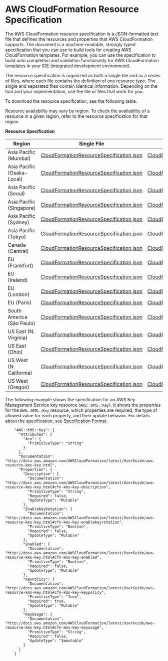 # AWS CloudFormation Resource Specification<a name="cfn-resource-specification"></a>

The AWS CloudFormation resource specification is a JSON\-formatted text file that defines the resources and properties that AWS CloudFormation supports\. The document is a machine\-readable, strongly typed specification that you can use to build tools for creating AWS CloudFormation templates\. For example, you can use the specification to build auto completion and validation functionality for AWS CloudFormation templates in your IDE \(integrated development environment\)\.

The resource specification is organized as both a single file and as a series of files, where each file contains the definition of one resource type\. The single and separated files contain identical information\. Depending on the tool and your implementation, use the file or files that work for you\.

To download the resource specification, see the following table\. 

Resource availability may vary by region\. To check the availability of a resource in a given region, refer to the resource specification for that region\.


**Resource Specification**  

|  Region  |  Single File  |  All Files  | 
| --- | --- | --- | 
|  Asia Pacific \(Mumbai\)  |  [CloudFormationResourceSpecification\.json](https://d2senuesg1djtx.cloudfront.net/latest/gzip/CloudFormationResourceSpecification.json)  |  [CloudFormationResourceSpecification\.zip](https://d2senuesg1djtx.cloudfront.net/latest/CloudFormationResourceSpecification.zip)  | 
|  Asia Pacific \(Osaka\-Local\)  |  [CloudFormationResourceSpecification\.json](https://d2zq80gdmjim8k.cloudfront.net/latest/gzip/CloudFormationResourceSpecification.json)  |  [CloudFormationResourceSpecification\.zip](https://d2zq80gdmjim8k.cloudfront.net/latest/CloudFormationResourceSpecification.zip)  | 
|  Asia Pacific \(Seoul\)  |  [CloudFormationResourceSpecification\.json](https://d1ane3fvebulky.cloudfront.net/latest/gzip/CloudFormationResourceSpecification.json)  |  [CloudFormationResourceSpecification\.zip](https://d1ane3fvebulky.cloudfront.net/latest/CloudFormationResourceSpecification.zip)  | 
|  Asia Pacific \(Singapore\)  |  [CloudFormationResourceSpecification\.json](https://doigdx0kgq9el.cloudfront.net/latest/gzip/CloudFormationResourceSpecification.json)  |  [CloudFormationResourceSpecification\.zip](https://doigdx0kgq9el.cloudfront.net/latest/CloudFormationResourceSpecification.zip)  | 
|  Asia Pacific \(Sydney\)  |  [CloudFormationResourceSpecification\.json](https://d2stg8d246z9di.cloudfront.net/latest/gzip/CloudFormationResourceSpecification.json)  |  [CloudFormationResourceSpecification\.zip](https://d2stg8d246z9di.cloudfront.net/latest/CloudFormationResourceSpecification.zip)  | 
|  Asia Pacific \(Tokyo\)  |  [CloudFormationResourceSpecification\.json](https://d33vqc0rt9ld30.cloudfront.net/latest/gzip/CloudFormationResourceSpecification.json)  |  [CloudFormationResourceSpecification\.zip](https://d33vqc0rt9ld30.cloudfront.net/latest/CloudFormationResourceSpecification.zip)  | 
|  Canada \(Central\)  |  [CloudFormationResourceSpecification\.json](https://d2s8ygphhesbe7.cloudfront.net/latest/gzip/CloudFormationResourceSpecification.json)  |  [CloudFormationResourceSpecification\.zip](https://d2s8ygphhesbe7.cloudfront.net/latest/CloudFormationResourceSpecification.zip)  | 
|  EU \(Frankfurt\)  |  [CloudFormationResourceSpecification\.json](https://d1mta8qj7i28i2.cloudfront.net/latest/gzip/CloudFormationResourceSpecification.json)  |  [CloudFormationResourceSpecification\.zip](https://d1mta8qj7i28i2.cloudfront.net/latest/CloudFormationResourceSpecification.zip)  | 
|  EU \(Ireland\)  |  [CloudFormationResourceSpecification\.json](https://d3teyb21fexa9r.cloudfront.net/latest/gzip/CloudFormationResourceSpecification.json)  |  [CloudFormationResourceSpecification\.zip](https://d3teyb21fexa9r.cloudfront.net/latest/CloudFormationResourceSpecification.zip)  | 
|  EU \(London\)  |  [CloudFormationResourceSpecification\.json](https://d1742qcu2c1ncx.cloudfront.net/latest/gzip/CloudFormationResourceSpecification.json)  |  [CloudFormationResourceSpecification\.zip](https://d1742qcu2c1ncx.cloudfront.net/latest/CloudFormationResourceSpecification.zip)  | 
|  EU \(Paris\)  |  [CloudFormationResourceSpecification\.json](https://d2d0mfegowb3wk.cloudfront.net/latest/gzip/CloudFormationResourceSpecification.json)  |  [CloudFormationResourceSpecification\.zip](https://d2d0mfegowb3wk.cloudfront.net/latest/CloudFormationResourceSpecification.zip)  | 
|  South America \(São Paulo\)  |  [CloudFormationResourceSpecification\.json](https://d3c9jyj3w509b0.cloudfront.net/latest/gzip/CloudFormationResourceSpecification.json)  |  [CloudFormationResourceSpecification\.zip](https://d3c9jyj3w509b0.cloudfront.net/latest/CloudFormationResourceSpecification.zip)  | 
|  US East \(N\. Virginia\)  |  [CloudFormationResourceSpecification\.json](https://d1uauaxba7bl26.cloudfront.net/latest/gzip/CloudFormationResourceSpecification.json)  |  [CloudFormationResourceSpecification\.zip](https://d1uauaxba7bl26.cloudfront.net/latest/CloudFormationResourceSpecification.zip)  | 
|  US East \(Ohio\)  |  [CloudFormationResourceSpecification\.json](https://dnwj8swjjbsbt.cloudfront.net/latest/gzip/CloudFormationResourceSpecification.json)  |  [CloudFormationResourceSpecification\.zip](https://dnwj8swjjbsbt.cloudfront.net/latest/CloudFormationResourceSpecification.zip)  | 
|  US West \(N\. California\)  |  [CloudFormationResourceSpecification\.json](https://d68hl49wbnanq.cloudfront.net/latest/gzip/CloudFormationResourceSpecification.json)  |  [CloudFormationResourceSpecification\.zip](https://d68hl49wbnanq.cloudfront.net/latest/CloudFormationResourceSpecification.zip)  | 
|  US West \(Oregon\)  |  [CloudFormationResourceSpecification\.json](https://d201a2mn26r7lk.cloudfront.net/latest/gzip/CloudFormationResourceSpecification.json)  |  [CloudFormationResourceSpecification\.zip](https://d201a2mn26r7lk.cloudfront.net/latest/CloudFormationResourceSpecification.zip)  | 

The following example shows the specification for an AWS Key Management Service key resource \(`AWS::KMS::Key`\)\. It shows the properties for the `AWS::KMS::Key` resource, which properties are required, the type of allowed value for each property, and their update behavior\. For details about the specification, see [Specification Format](cfn-resource-specification-format.md)\.

```
    "AWS::KMS::Key": {
      "Attributes": {
        "Arn": {
          "PrimitiveType": "String"
        }
      },
      "Documentation": "http://docs.aws.amazon.com/AWSCloudFormation/latest/UserGuide/aws-resource-kms-key.html",
      "Properties": {
        "Description": {
          "Documentation": "http://docs.aws.amazon.com/AWSCloudFormation/latest/UserGuide/aws-resource-kms-key.html#cfn-kms-key-description",
          "PrimitiveType": "String",
          "Required": false,
          "UpdateType": "Mutable"
        },
        "EnableKeyRotation": {
          "Documentation": "http://docs.aws.amazon.com/AWSCloudFormation/latest/UserGuide/aws-resource-kms-key.html#cfn-kms-key-enablekeyrotation",
          "PrimitiveType": "Boolean",
          "Required": false,
          "UpdateType": "Mutable"
        },
        "Enabled": {
          "Documentation": "http://docs.aws.amazon.com/AWSCloudFormation/latest/UserGuide/aws-resource-kms-key.html#cfn-kms-key-enabled",
          "PrimitiveType": "Boolean",
          "Required": false,
          "UpdateType": "Mutable"
        },
        "KeyPolicy": {
          "Documentation": "http://docs.aws.amazon.com/AWSCloudFormation/latest/UserGuide/aws-resource-kms-key.html#cfn-kms-key-keypolicy",
          "PrimitiveType": "Json",
          "Required": true,
          "UpdateType": "Mutable"
        },
        "KeyUsage": {
          "Documentation": "http://docs.aws.amazon.com/AWSCloudFormation/latest/UserGuide/aws-resource-kms-key.html#cfn-kms-key-keyusage",
          "PrimitiveType": "String",
          "Required": false,
          "UpdateType": "Immutable"
        }
      }
    }
```